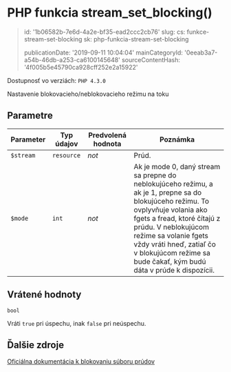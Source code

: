 PHP funkcia stream_set_blocking()
=================================

> id: '1b06582b-7e6d-4a2e-bf35-ead2ccc2cb76'
> slug:
> 	cs: funkce-stream-set-blocking
> 	sk: php-funkcia-stream-set-blocking
> 
> publicationDate: '2019-09-11 10:04:04'
> mainCategoryId: '0eeab3a7-a54b-46db-a253-ca6100145648'
> sourceContentHash: '4f005b5e45790ca928cff252e2a15922'

Dostupnosť vo verziách: `PHP 4.3.0`

Nastavenie blokovacieho/neblokovacieho režimu na toku


Parametre
--------------

| Parameter | Typ údajov | Predvolená hodnota | Poznámka |
|-----|-----|-----|-----|
| `$stream` | `resource` | *not* | Prúd. |
| `$mode` | `int` | *not* | Ak je mode 0, daný stream sa prepne do neblokujúceho režimu, a ak je 1, prepne sa do blokujúceho režimu. To ovplyvňuje volania ako fgets a fread, ktoré čítajú z prúdu. V neblokujúcom režime sa volanie fgets vždy vráti hneď, zatiaľ čo v blokujúcom režime sa bude čakať, kým budú dáta v prúde k dispozícii.


Vrátené hodnoty
----------------

`bool`

Vráti `true` pri úspechu, inak `false` pri neúspechu.

Ďalšie zdroje
------------

[Oficiálna dokumentácia k blokovaniu súboru prúdov](https://www.php.net/manual/en/function.stream-set-blocking.php)
